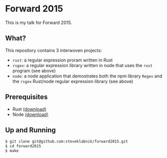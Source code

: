 # Forward 2015

This is my talk for Forward 2015.

## What?

This repository contains 3 interwoven projects:

- `rust`: a regular expression proram written in Rust
- `rsgex`: a regular expression library written in node that uses the `rust` program (see above)
- `node`: a node application that demostrates both the npm library `Regex` and the `rsgex` Rust/node regular expression library (see above)

## Prerequisites

- Rust [(download)](http://www.rust-lang.org/)
- Node [(download)](https://nodejs.org/)

## Up and Running

```bash
$ git clone git@github.com:steveklabnik/forward2015.git
$ cd forward2015 
$ make
```
